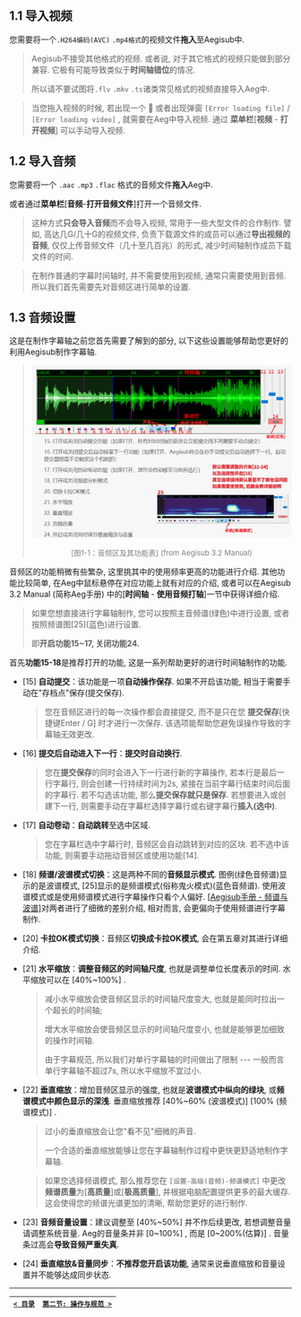 ## 1.1 导入视频

您需要将一个`.H264编码(AVC)` `.mp4格式`的视频文件**拖入**至Aegisub中. 



> Aegisub不接受其他格式的视频. 或者说, 对于其它格式的视频只能做到部分兼容. 它极有可能导致类似于**时间轴错位**的情况. 
>
> 所以请不要试图将`.flv` `.mkv` `.ts`诸类常见格式的视频直接导入Aeg中. 

> 当您拖入视频的时候, 若出现一个 :no_entry_sign: ​或者出现弹窗 `[Error loading file]` / `[Error loading video]` , 就需要在Aeg中导入视频. 通过 **菜单栏**[**视频** - **打开视频**] 可以手动导入视频.



## 1.2 导入音频

您需要将一个 `.aac` `.mp3` `.flac` 格式的音频文件**拖入**Aeg中. 

或者通过**菜单栏**[**音频**-**打开音频文件**]打开一个音频文件. 



> 这种方式**只会导入音频**而不会导入视频, 常用于一些大型文件的合作制作. 譬如, 高达几G/几十G的视频文件, 负责下载源文件的成员可以通过**导出视频的音频**, 仅仅上传音频文件（几十至几百兆）的形式, 减少时间轴制作成员下载文件的时间. 

> 在制作普通的字幕时间轴时, 并不需要使用到视频, 通常只需要使用到音频. 所以我们首先需要先对音频区进行简单的设置.



## 1.3 音频设置

这是在制作字幕轴之前您首先需要了解到的部分, 以下这些设置能够帮助您更好的利用Aegisub制作字幕轴. 



> ![image-20220514194541517](../img/image-20220514194541517.png)
>
> <div align="center"><font color="gray" size=2>[图1-1：音频区及其功能表] (from Aegisub 3.2 Manual)</font></div>

音频区的功能稍微有些繁杂, 这里挑其中的使用频率更高的功能进行介绍. 其他功能比较简单, 在Aeg中鼠标悬停在对应功能上就有对应的介绍, 或者可以在Aegisub 3.2 Manual (简称Aeg手册) 中的[**时间轴** - **使用音频打轴**]一节中获得详细介绍. 

> 如果您想直接进行字幕轴制作, 您可以按照主音频谱(绿色)中进行设置, 或者按照频谱图[25]\(蓝色)进行设置.
>
> 即**开启功能15~17, 关闭功能24.**



首先**功能15-18**是推荐打开的功能, 这是一系列帮助更好的进行时间轴制作的功能. 

- [15] **自动提交**：该功能是一项**自动操作保存**. 如果不开启该功能, 相当于需要手动在"存档点"保存(提交保存). 

	> 您在音频区进行的每一次操作都会直接提交, 而不是只在您 **提交保存**[快捷键Enter / G] 时才进行一次保存. 该选项能帮助您避免误操作导致的字幕轴无效更改. 

- [16] **提交后自动进入下一行**：**提交时自动换行**. 

	> 您在**提交保存**的同时会进入下一行进行新的字幕操作, 若本行是最后一行字幕行, 则会创建一行持续时间为2s, 紧接在当前字幕行结束时间后面的字幕行. 
	> 若不勾选该功能, 那么**提交保存就只是保存**. 若想要进入或创建下一行, 则需要手动在字幕栏选择字幕行或右键字幕行**插入(选中)**. 

- [17] **自动卷动**：**自动跳转**至选中区域.

	> 您在字幕栏选中字幕行时, 音频区会自动跳转到对应的区块. 若不选中该功能, 则需要手动拖动音频区或使用功能[14]. 

- [18] **频谱/波谱模式切换**：这是两种不同的**音频显示模式**. 图例(绿色音频谱)显示的是波谱模式, [25]显示的是频谱模式(俗称鬼火模式)(蓝色音频谱). 使用波谱模式或是使用频谱模式进行字幕操作只看个人偏好. [[Aegisub手册 - 频谱与波谱](https://aegi.vmoe.info/docs/3.2/Timing/#section-3)]对两者进行了细微的差别介绍, 相对而言, 会更偏向于使用频谱进行字幕制作. 

- [20] **卡拉OK模式切换**：音频区**切换成卡拉OK模式**, 会在第五章对其进行详细介绍. 

- [21] **水平缩放**：**调整音频区的时间轴尺度**, 也就是调整单位长度表示的时间. 水平缩放可以在 [40%~100%] . 

	> 减小水平缩放会使音频区显示的时间轴尺度变大, 也就是能同时拉出一个超长的时间轴; 
	>
	> 增大水平缩放会使音频区显示的时间轴尺度变小, 也就是能够更加细致的操作时间轴. 
	>
	> 由于字幕规范, 所以我们对单行字幕轴的时间做出了限制 --- 一般而言单行字幕轴不超过7s, 所以水平缩放不宜过小.

- [22] **垂直缩放**：增加音频区显示的强度, 也就是**波谱模式中纵向的绿块**, 或**频谱模式中颜色显示的深浅**. 垂直缩放推荐 [40%~60% \(波谱模式)] \[100% (频谱模式)] . 

  > 过小的垂直缩放会让您"看不见"细微的声音.
  >
  > 一个合适的垂直缩放能够让您在字幕轴制作过程中更快更舒适地制作字幕轴. 

  > 如果您选择频谱模式, 那么推荐您在 `[设置-高级(音频)-频谱模式]` 中更改**频谱质量**为[**高质量**]或[**极高质量**], 并根据电脑配置提供更多的最大缓存. 这会使得您的频谱光谱更加的清晰, 帮助您更好的进行制作. 

- [23] **音频音量设置**：建议调整至 [40%\~50%] 并不作后续更改, 若想调整音量请调整系统音量. Aeg的音量条并非 [0\~100%] , 而是 [0\~200%(估算)] . 音量条过高会**导致音频严重失真**. 

- [24] **垂直缩放&音量同步**：**不推荐您开启该功能**, 通常来说垂直缩放和音量设置并不能够达成同步状态. 

---

| [`< 目录`](../README.md) | [`第二节: 操作与规范 >`](./2.%20操作和规范.md) |
| ------------------------------- | ------------------------------- |



















